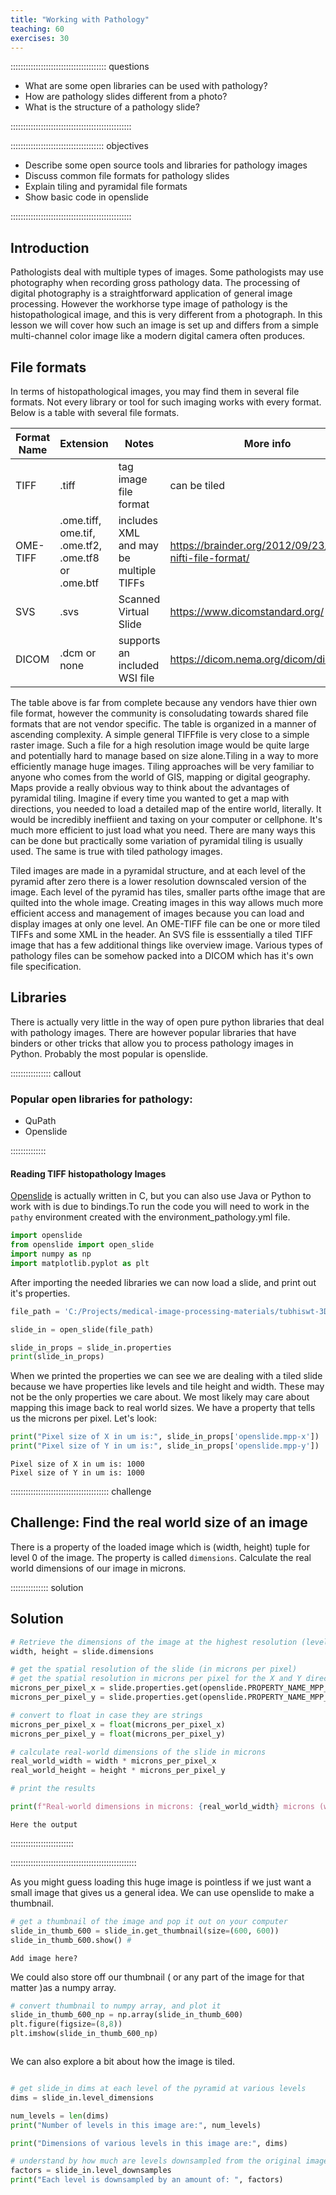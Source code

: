 ```yaml
---
title: "Working with Pathology"
teaching: 60
exercises: 30
---
```


:::::::::::::::::::::::::::::::::::::: questions 

- What are some open libraries can be used with pathology?
- How are pathology slides different from a photo?
- What is the structure of a pathology slide?

::::::::::::::::::::::::::::::::::::::::::::::::

::::::::::::::::::::::::::::::::::::: objectives

- Describe some open source tools and libraries for pathology images
- Discuss  common file formats for pathology slides
- Explain tiling and pyramidal file formats
- Show basic code in openslide

::::::::::::::::::::::::::::::::::::::::::::::::

## Introduction

Pathologists deal with multiple types of images. Some pathologists may use photography when recording gross pathology data. The processing of digital photography is a straightforward application of general image processing. However the workhorse type image of pathology is the histopathological image, and this is very different from a photograph. In this lesson we will cover how such an image is set up and differs from a simple multi-channel color image like a modern digital camera often produces. 

## File formats

In terms of histopathological images, you may find them in several file formats. Not every library or tool for such imaging works with every format. Below is a table with several file formats.


| Format Name |Extension|Notes|  More info|
| ----------- |---------|-----|-----------|
| TIFF     |.tiff|tag image file format| can be tiled |https://www.loc.gov/preservation/digital/formats/fdd/fdd000022.shtml|
| OME-TIFF       |.ome.tiff, ome.tif, .ome.tf2, .ome.tf8 or .ome.btf | includes XML and may be multiple TIFFs|https://brainder.org/2012/09/23/the-nifti-file-format/|
| SVS         | .svs    | Scanned Virtual Slide  |https://www.dicomstandard.org/  |
| DICOM       |.dcm or none|supports an included WSI file|https://dicom.nema.org/dicom/dicomwsi/|



 The table above is far from complete because any vendors have thier own file format, however the community is consoludating towards shared file formats that are not vendor specific. The table is organized in a manner of ascending complexity. A simple general TIFFfile is very close to a simple raster image. Such a file for a high resolution image would be quite large and potentially hard to manage based on size alone.Tiling in a way to more efficiently manage huge images. 
 Tiling  approaches will be very familiar to anyone who comes from the world of GIS, mapping or digital geography. Maps provide a really obvious way to think about the advantages of pyramidal tiling. Imagine if every time you wanted to get a map with directions, you needed to load a detailed map of the entire world, literally. It would be incredibly ineffiient and taxing on your computer or cellphone. It's much more efficient to just load what you need. There are many ways this can be done but practically some variation of pyramidal tiling is usually used. The same is true with tiled pathology images.
 
 
 Tiled images are made in a pyramidal structure, and at each level of the pyramid after zero there is a lower resolution downscaled version of the image. Each level of the pyramid has tiles, smaller parts ofthe image that are quilted into the whole image. Creating images in this way allows much more efficient access and management of images because you can load and display images at only one level. 
 An OME-TIFF file can be one or more tiled TIFFs and some XML in the header. An SVS file is esssentially a tiled TIFF image that has a few additional things like overview image. Various types of pathology files can be somehow packed into a DICOM which has it's own file specification. 

## Libraries

There is actually very little in the way of open pure python libraries that deal with pathology images. There are however popular libraries that have binders or other tricks that allow you to process pathology images in Python. Probably the most popular is openslide.



:::::::::::::::: callout

### Popular open libraries for pathology:

- QuPath
- Openslide

::::::::::::::






#### Reading TIFF histopathology Images

[Openslide](https://openslide.org/) is actually written in C, but you can also use Java or Python to work with is due to bindings.To run the code you will need to work in the `pathy` environment created with the environment_pathology.yml file.

```python
import openslide
from openslide import open_slide
import numpy as np
import matplotlib.pyplot as plt
```

After importing the needed libraries we can now load a slide, and print out it's properties.

```python
file_path = 'C:/Projects/medical-image-processing-materials/tubhiswt-3D/CMU-1.tiff'

slide_in = open_slide(file_path)

slide_in_props = slide_in.properties
print(slide_in_props)
```

When we printed the properties we can see we are dealing with a tiled slide because we have properties like levels and tile height and width. These may not be the only properties we care about. We most likely may care about mapping this image back to real world sizes. We have a property that tells us the microns per pixel. Let's look:

```python
print("Pixel size of X in um is:", slide_in_props['openslide.mpp-x'])
print("Pixel size of Y in um is:", slide_in_props['openslide.mpp-y'])
```

```output
Pixel size of X in um is: 1000
Pixel size of Y in um is: 1000
```

:::::::::::::::::::::::::::::::::::::::  challenge

## Challenge: Find the real world size of an image

There is a property of the loaded image which is (width, height) tuple for level 0 of the image. The property is called `dimensions`. Calculate the real world dimensions of our image in microns. 

:::::::::::::::  solution

## Solution

```python
# Retrieve the dimensions of the image at the highest resolution (level 0)
width, height = slide.dimensions

# get the spatial resolution of the slide (in microns per pixel)
# get the spatial resolution in microns per pixel for the X and Y directions
microns_per_pixel_x = slide.properties.get(openslide.PROPERTY_NAME_MPP_X)
microns_per_pixel_y = slide.properties.get(openslide.PROPERTY_NAME_MPP_Y)

# convert to float in case they are strings
microns_per_pixel_x = float(microns_per_pixel_x)
microns_per_pixel_y = float(microns_per_pixel_y)

# calculate real-world dimensions of the slide in microns
real_world_width = width * microns_per_pixel_x
real_world_height = height * microns_per_pixel_y

# print the results

print(f"Real-world dimensions in microns: {real_world_width} microns (width), {real_world_height} microns (height)")
```

```output
Here the output
```

:::::::::::::::::::::::::

::::::::::::::::::::::::::::::::::::::::::::::::::


As you might guess loading this huge image is pointless if we just want a small image that gives us a general idea. We can use openslide to make a thumbnail.


```python
# get a thumbnail of the image and pop it out on your computer
slide_in_thumb_600 = slide_in.get_thumbnail(size=(600, 600))
slide_in_thumb_600.show() # 
```

```output
Add image here?
```

We could also store off our thumbnail ( or any part of the image for that matter )as a numpy array.

```python
# convert thumbnail to numpy array, and plot it
slide_in_thumb_600_np = np.array(slide_in_thumb_600)
plt.figure(figsize=(8,8))
plt.imshow(slide_in_thumb_600_np)  
```

```output
```

We can also explore a bit about how the image is tiled.

```python

# get slide_in dims at each level of the pyramid at various levels
dims = slide_in.level_dimensions

num_levels = len(dims)
print("Number of levels in this image are:", num_levels)

print("Dimensions of various levels in this image are:", dims)

# understand by how much are levels downsampled from the original image
factors = slide_in.level_downsamples
print("Each level is downsampled by an amount of: ", factors)
```



